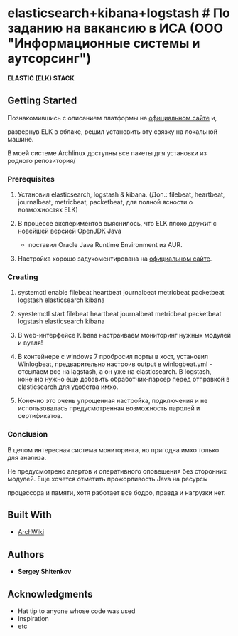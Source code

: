 # elasticsearch+kibana+logstash # По заданию на вакансию в ИСА (ООО "Информационные системы и аутсорсинг")

**ELASTIC (ELK) STACK**

## Getting Started

Познакомившись с описанием платформы на [официальном сайте](https://www.elastic.co/products/elastic-stack) и, 

развернув ELK в облаке, решил установить эту связку на локальной машине.

В моей системе Archlinux доступны все пакеты для установки из родного репозитория/

### Prerequisites

1. Установил elasticsearch, logstash & kibana. (Доп.: filebeat, heartbeat, journalbeat, metricbeat, packetbeat, 
для полной ясности о возможностях ELK)

2. В процессе экспериментов выяснилось, что ELK плохо дружит с новейшей версией OpenJDK Java
   - поставил Oracle Java Runtime Environment из AUR.

3. Настройка хорошо задукоментирована на [официальном сайте](https://www.elastic.co/guide/index.html).

### Creating

1. systemctl enable filebeat heartbeat journalbeat metricbeat packetbeat logstash elasticsearch kibana

2. syestemctl start filebeat heartbeat journalbeat metricbeat packetbeat logstash elasticsearch kibana

3. В web-интерфейсе Kibana настраиваем мониторинг нужных модулей и вуаля!

4. В контейнере с windows 7 пробросил порты в хост, установил Winlogbeat, предварительно настроив output в winlogbeat.yml -
   отсылаем все на lagstash, а он уже на elasticsearch. В logstash, конечно нужно еще добавить обработчик-парсер перед
   отправкой в elasticsearch для удобства имхо.

5. Конечно это очень упрощенная настройка, подключения и не использовалась предусмотренная возможность паролей и сертификатов.

### Conclusion 

В целом интересная система мониторинга, но пригодна имхо только для анализа. 

Не предусмотрено алертов и оперативного оповещения без сторонних модулей. Еще хочется отметить прожорливость Java на ресурсы

процессора и памяти, хотя работает все бодро, правда и нагрузки нет.

## Built With

* [ArchWiki](https://wiki.archlinux.org/)

## Authors

* **Sergey Shitenkov**

## Acknowledgments

* Hat tip to anyone whose code was used
* Inspiration
* etc
